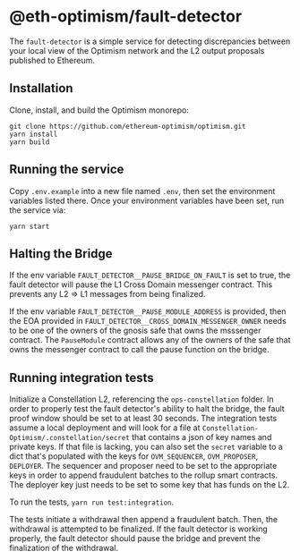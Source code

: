 # @eth-optimism/fault-detector

The `fault-detector` is a simple service for detecting discrepancies between your local view of the Optimism network and the L2 output proposals published to Ethereum.

## Installation

Clone, install, and build the Optimism monorepo:

```
git clone https://github.com/ethereum-optimism/optimism.git
yarn install
yarn build
```

## Running the service

Copy `.env.example` into a new file named `.env`, then set the environment variables listed there.
Once your environment variables have been set, run the service via:

```
yarn start
```

## Halting the Bridge
If the env variable `FAULT_DETECTOR__PAUSE_BRIDGE_ON_FAULT` is set to true, the fault detector will pause the L1 Cross Domain messenger contract. This prevents any L2 => L1 messages from being finalized.

If the env variable `FAULT_DETECTOR__PAUSE_MODULE_ADDRESS` is provided, then the EOA provided in `FAULT_DETECTOR__CROSS_DOMAIN_MESSENGER_OWNER` needs to be one of the owners of the gnosis safe that owns the msssenger contract. The `PauseModule` contract allows any of the owners of the safe that owns the messenger contract to call the pause function on the bridge.

## Running integration tests
Initialize a Constellation L2, referencing the `ops-constellation` folder. In order to properly test the fault detector's ability to halt the bridge, the fault proof window should be set to at least 30 seconds. The integration tests assume a local deployment and will look for a file at `Constellation-Optimism/.constellation/secret` that contains a json of key names and private keys. If that file is lacking, you can also set the `secret` variable to a dict that's populated with the keys for `OVM_SEQUENCER`, `OVM_PROPOSER`, `DEPLOYER`. The sequencer and proposer need to be set to the appropriate keys in order to append fraudulent batches to the rollup smart contracts. The deployer key just needs to be set to some key that has funds on the L2.

To run the tests, `yarn run test:integration`.

The tests initiate a withdrawal then append a fraudulent batch. Then, the withdrawal is attempted to be finalized. If the fault detector is working properly, the fault detector should pause the bridge and prevent the finalization of the withdrawal.